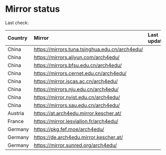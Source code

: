 <script src="./time.js"></script>
# Mirror status
Last check: <script type="text/javascript">localize(1711171073.101345);</script>

|Country|Mirror|Last update|
|:------|:-----|:----------|
|China|https://mirrors.tuna.tsinghua.edu.cn/arch4edu/|<script type="text/javascript">localize(1711132148);</script>|
|China|https://mirrors.aliyun.com/arch4edu/|<script type="text/javascript">localize(1711132148);</script>|
|China|https://mirrors.bfsu.edu.cn/arch4edu/|<script type="text/javascript">localize(1711132148);</script>|
|China|https://mirrors.cernet.edu.cn/arch4edu/|<script type="text/javascript">localize(1711132148);</script>|
|China|https://mirror.iscas.ac.cn/arch4edu/|<script type="text/javascript">localize(1711132148);</script>|
|China|https://mirrors.nju.edu.cn/arch4edu/|<script type="text/javascript">localize(1711132148);</script>|
|China|https://mirror.nyist.edu.cn/arch4edu/|<script type="text/javascript">localize(1711132148);</script>|
|China|https://mirrors.sau.edu.cn/arch4edu/|<script type="text/javascript">localize(1711132148);</script>|
|Austria|https://at.arch4edu.mirror.kescher.at/|<script type="text/javascript">localize(1711132148);</script>|
|France|https://mirror.lesviallon.fr/arch4edu/|<script type="text/javascript">localize(1711132148);</script>|
|Germany|https://pkg.fef.moe/arch4edu/|<script type="text/javascript">localize(1711132148);</script>|
|Germany|https://de.arch4edu.mirror.kescher.at/|<script type="text/javascript">localize(1711132148);</script>|
|Germany|https://mirror.sunred.org/arch4edu/|<script type="text/javascript">localize(1711132148);</script>|

<script src="./tablefilter/tablefilter.js"></script>
<script src="./table.js"></script>